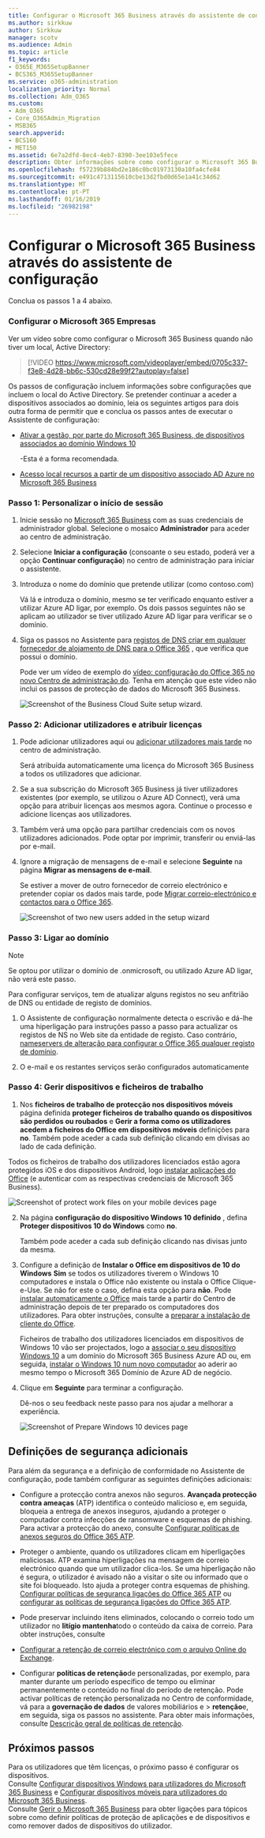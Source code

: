 ```yaml
---
title: Configurar o Microsoft 365 Business através do assistente de configuração
ms.author: sirkkuw
author: Sirkkuw
manager: scotv
ms.audience: Admin
ms.topic: article
f1_keywords:
- O365E_M365SetupBanner
- BCS365_M365SetupBanner
ms.service: o365-administration
localization_priority: Normal
ms.collection: Adm_O365
ms.custom:
- Adm_O365
- Core_O365Admin_Migration
- MSB365
search.appverid:
- BCS160
- MET150
ms.assetid: 6e7a2dfd-8ec4-4eb7-8390-3ee103e5fece
description: Obter informações sobre como configurar o Microsoft 365 Business, concluindo os quatro passos.
ms.openlocfilehash: f57239b884bd2e186c0bc01973130a10fa4cfe84
ms.sourcegitcommit: e491c4713115610cbe13d2fbd0d65e1a41c34d62
ms.translationtype: MT
ms.contentlocale: pt-PT
ms.lasthandoff: 01/16/2019
ms.locfileid: "26982198"
---
```

# <a name="set-up-microsoft-365-business-by-using-the-setup-wizard"></a>Configurar o Microsoft 365 Business através do assistente de configuração

Conclua os passos 1 a 4 abaixo.
  
### <a name="set-up-microsoft-365-business"></a>Configurar o Microsoft 365 Empresas

Ver um vídeo sobre como configurar o Microsoft 365 Business quando não tiver um local, Active Directory:
  
> [!VIDEO https://www.microsoft.com/videoplayer/embed/0705c337-f3e8-4d28-bb6c-530cd28e99f2?autoplay=false]
  
Os passos de configuração incluem informações sobre configurações que incluem o local do Active Directory. Se pretender continuar a aceder a dispositivos associados ao domínio, leia os seguintes artigos para dois outra forma de permitir que e conclua os passos antes de executar o Assistente de configuração:
  
- [Ativar a gestão, por parte do Microsoft 365 Business, de dispositivos associados ao domínio Windows 10](manage-windows-devices.md)
    
    -Esta é a forma recomendada.
    
- [Acesso local recursos a partir de um dispositivo associado AD Azure no Microsoft 365 Business](access-resources.md)
    
### <a name="step-1-personalize-sign-in"></a>Passo 1: Personalizar o início de sessão

1. Inicie sessão no [Microsoft 365 Business](https://portal.microsoft.com) com as suas credenciais de administrador global. Selecione o mosaico **Administrador** para aceder ao centro de administração. 
    
2. Selecione **Iniciar a configuração** (consoante o seu estado, poderá ver a opção **Continuar configuração**) no centro de administração para iniciar o assistente. 
    
3. Introduza o nome do domínio que pretende utilizar (como contoso.com)
    
    Vá lá e introduza o domínio, mesmo se ter verificado enquanto estiver a utilizar Azure AD ligar, por exemplo. Os dois passos seguintes não se aplicam ao utilizador se tiver utilizado Azure AD ligar para verificar se o domínio.
    
4. Siga os passos no Assistente para [registos de DNS criar em qualquer fornecedor de alojamento de DNS para o Office 365](https://support.office.com/article/7b7b075d-79f9-4e37-8a9e-fb60c1d95166) , que verifica que possui o domínio. 
    
    Pode ver um vídeo de exemplo do [vídeo: configuração do Office 365 no novo Centro de administração do](https://support.office.com/article/a8c2002a-34bc-4ab3-93d8-9b5156c48bf8). Tenha em atenção que este vídeo não inclui os passos de protecção de dados do Microsoft 365 Business.
    
    ![Screenshot of the Business Cloud Suite setup wizard.](media/3c4fd40c-2de1-4a87-8ee0-78d3928c7bb7.png)
  
### <a name="step-2-add-users-and-assign-licenses"></a>Passo 2: Adicionar utilizadores e atribuir licenças

1. Pode adicionar utilizadores aqui ou [adicionar utilizadores mais tarde](add-users-m365b.md) no centro de administração. 
    
    Será atribuída automaticamente uma licença do Microsoft 365 Business a todos os utilizadores que adicionar.
    
2. Se a sua subscrição do Microsoft 365 Business já tiver utilizadores existentes (por exemplo, se utilizou o Azure AD Connect), verá uma opção para atribuir licenças aos mesmos agora. Continue o processo e adicione licenças aos utilizadores.
    
3. Também verá uma opção para partilhar credenciais com os novos utilizadores adicionados. Pode optar por imprimir, transferir ou enviá-las por e-mail.
    
4. Ignore a migração de mensagens de e-mail e selecione **Seguinte** na página **Migrar as mensagens de e-mail**. 
    
    Se estiver a mover de outro fornecedor de correio electrónico e pretender copiar os dados mais tarde, pode [Migrar correio-electrónico e contactos para o Office 365](https://support.office.com/article/a3e3bddb-582e-4133-8670-e61b9f58627e).
    
    ![Screenshot of two new users added in the setup wizard](media/8f729967-5c65-4ceb-b737-18119db40564.png)
  
### <a name="step-3-connect-your-domain"></a>Passo 3: Ligar ao domínio

> [!NOTE]
> Se optou por utilizar o domínio de .onmicrosoft, ou utilizado Azure AD ligar, não verá este passo. 
  
Para configurar serviços, tem de atualizar alguns registos no seu anfitrião de DNS ou entidade de registo de domínios.
  
1. O Assistente de configuração normalmente detecta o escrivão e dá-lhe uma hiperligação para instruções passo a passo para actualizar os registos de NS no Web site da entidade de registo. Caso contrário, [nameservers de alteração para configurar o Office 365 qualquer registo de domínio](https://support.office.com/article/a8b487a9-2a45-4581-9dc4-5d28a47010a2).
    
2. O e-mail e os restantes serviços serão configurados automaticamente
    
### <a name="step-4-manage-devices-and-work-files"></a>Passo 4: Gerir dispositivos e ficheiros de trabalho

1. Nos **ficheiros de trabalho de protecção nos dispositivos móveis** página definida **proteger ficheiros de trabalho quando os dispositivos são perdidos ou roubados** e **Gerir a forma como os utilizadores acedem a ficheiros do Office em dispositivos móveis** definições para **no**. Também pode aceder a cada sub definição clicando em divisas ao lado de cada definição.
  
  Todos os ficheiros de trabalho dos utilizadores licenciados estão agora protegidos iOS e dos dispositivos Android, logo [instalar aplicações do Office](set-up-mobile-devices.md) (e autenticar com as respectivas credenciais de Microsoft 365 Business). 
  
  ![Screenshot of protect work files on your mobile devices page](media/3139a9aa-6228-4e74-8166-c6a886d7319f.PNG)
  
2. Na página **configuração do dispositivo Windows 10 definido** , defina **Proteger dispositivos 10 do Windows** como **no**.
  
   Também pode aceder a cada sub definição clicando nas divisas junto da mesma.
  
3. Configure a definição de **Instalar o Office em dispositivos de 10 do Windows** **Sim** se todos os utilizadores tiverem o Windows 10 computadores e instala o Office não existente ou instala o Office Clique-e-Use. Se não for este o caso, defina esta opção para **não**. Pode [instalar automaticamente o Office](auto-install-or-uninstall-office.md) mais tarde a partir do Centro de administração depois de ter preparado os computadores dos utilizadores. Para obter instruções, consulte a [preparar a instalação de cliente do Office](prepare-for-office-client-deployment.md).
  
    Ficheiros de trabalho dos utilizadores licenciados em dispositivos de Windows 10 vão ser projectados, logo a [associar o seu dispositivo Windows 10](set-up-windows-devices.md) a um domínio do Microsoft 365 Business Azure AD ou, em seguida, [instalar o Windows 10 num novo computador](https://support.office.com/article/c654bd23-d256-4ac7-8fba-0c993bf5a771.aspx) ao aderir ao mesmo tempo o Microsoft 365 Domínio de Azure AD de negócio. 
  
4. Clique em **Seguinte** para terminar a configuração. 
  
    Dê-nos o seu feedback neste passo para nos ajudar a melhorar a experiência.
  
    ![Screenshot of Prepare Windows 10 devices page](media/bff701c1-48a3-44f4-aa95-9d959d57c85b.PNG)
  
## <a name="additional-security-settings"></a>Definições de segurança adicionais

Para além da segurança e a definição de conformidade no Assistente de configuração, pode também configurar as seguintes definições adicionais:
  
- Configure a protecção contra anexos não seguros. **Avançada protecção contra ameaças** (ATP) identifica o conteúdo malicioso e, em seguida, bloqueia a entrega de anexos inseguros, ajudando a proteger o computador contra infecções de ransomware e esquemas de phishing. Para activar a protecção do anexo, consulte [Configurar políticas de anexos seguros do Office 365 ATP](https://support.office.com/article/078eb946-819a-4e13-8673-fe0c0ad3a775#setpolicy).
    
- Proteger o ambiente, quando os utilizadores clicam em hiperligações maliciosas. ATP examina hiperligações na mensagem de correio electrónico quando que um utilizador clica-los. Se uma hiperligação não é segura, o utilizador é avisado não a visitar o site ou informado que o site foi bloqueado. Isto ajuda a proteger contra esquemas de phishing. [Configurar políticas de segurança ligações do Office 365 ATP](https://support.office.com/article/bdd5372d-775e-4442-9c1b-609627b94b5d#reveddefaultscc) ou [configurar as políticas de segurança ligações do Office 365 ATP](https://support.office.com/article/bdd5372d-775e-4442-9c1b-609627b94b5d#addemailpolscc).
    
- Pode preservar incluindo itens eliminados, colocando o correio todo um utilizador no **litígio mantenha**todo o conteúdo da caixa de correio. Para obter instruções, consulte 
- [Configurar a retenção de correio electrónico com o arquivo Online do Exchange](security-features.md#set-up-email-retention-with-exchange-online-archiving).
    
- Configurar **políticas de retenção**de personalizadas, por exemplo, para manter durante um período específico de tempo ou eliminar permanentemente o conteúdo no final do período de retenção. Pode activar políticas de retenção personalizada no Centro de conformidade, vá para a **governação de dados** de valores mobiliários e \> **retenção**e, em seguida, siga os passos no assistente. Para obter mais informações, consulte [Descrição geral de políticas de retenção](https://support.office.com/article/5e377752-700d-4870-9b6d-12bfc12d2423).
    
## <a name="next-steps"></a>Próximos passos

Para os utilizadores que têm licenças, o próximo passo é configurar os dispositivos.<br/> Consulte [Configurar dispositivos Windows para utilizadores do Microsoft 365 Business](set-up-windows-devices.md) e [Configurar dispositivos móveis para utilizadores do Microsoft 365 Business](set-up-mobile-devices.md). <br/>Consulte [Gerir o Microsoft 365 Business](manage.md) para obter ligações para tópicos sobre como definir políticas de proteção de aplicações e de dispositivos e como remover dados de dispositivos do utilizador. 
  


